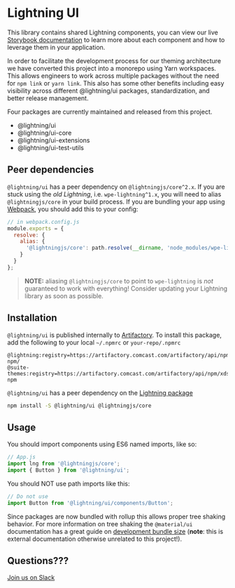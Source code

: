 # Lightning UI

This library contains shared Lightning components, you can view our live [Storybook documentation](https://github.comcast.com/pages/Lightning/lightning-ui/) to learn more about each component and how to leverage them in your application.

In order to facilitate the development process for our theming architecture we have converted this project into a monorepo using Yarn workspaces. This allows engineers to work across multiple packages without the need for `npm link` or `yarn link`. This also has some other benefits including easy visibility across different @lightning/ui packages, standardization, and better release management.

Four packages are currently maintained and released from this project.

- @lightning/ui
- @lightning/ui-core
- @lightning/ui-extensions
- @lightning/ui-test-utils

## Peer dependencies

`@lightning/ui` has a peer dependency on `@lightningjs/core^2.x`. If you are stuck using the _old Lightning_, i.e. `wpe-lightning^1.x`, you will need to alias `@lightningjs/core` in your build process. If you are bundling your app using [Webpack](https://webpack.js.org/), you should add this to your config:

```js
// in webpack.config.js
module.exports = {
  resolve: {
    alias: {
      '@lightningjs/core': path.resolve(__dirname, 'node_modules/wpe-lightning')
    }
  }
};
```

> **NOTE:** aliasing `@lightningjs/core` to point to `wpe-lightning` is _not_ guaranteed to work with everything! Consider updating your Lightning library as soon as possible.

## Installation

`@lightning/ui` is published internally to [Artifactory](https://comcastcorp.sharepoint.com/sites/ArtifEnterprise/SitePages/Knowl.aspx). To install this package, add the following to your local `~/.npmrc` or `your-repo/.npmrc`

```
@lightning:registry=https://artifactory.comcast.com/artifactory/api/npm/Lightning-npm/
@suite-themes:registry=https://artifactory.comcast.com/artifactory/api/npm/xds-npm
```

`@lightning/ui` has a peer dependency on the [Lightning package](https://www.npmjs.com/package/@lightningjs/core)

```sh
npm install -S @lightning/ui @lightningjs/core
```

## Usage

You should import components using ES6 named imports, like so:

```js
// App.js
import lng from '@lightningjs/core';
import { Button } from '@lightning/ui';
```

You should NOT use path imports like this:

```js
// Do not use
import Button from '@lightning/ui/components/Button';
```

Since packages are now bundled with rollup this allows proper tree shaking behavior. For more information on tree shaking the `@material/ui` documentation has a great guide on [development bundle size](https://material-ui.com/guides/minimizing-bundle-size/) (**note**: this is external documentation otherwise unrelated to this project!).

## Questions???

[Join us on Slack](https://slack.com/app_redirect?team=T024VU91V&channel=C030K2PPQAY)
